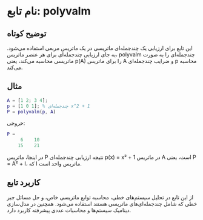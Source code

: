 # نام تابع: polyvalm

## توضیح کوتاه
این تابع برای ارزیابی یک چندجمله‌ای ماتریسی در یک ماتریس مربعی استفاده می‌شود. به جای ارزیابی چندجمله‌ای برای هر عنصر ماتریس، polyvalm چندجمله‌ای را به صورت ماتریسی محاسبه می‌کند، یعنی p(A) را برای ماتریس A و ضرایب چندجمله‌ای p محاسبه می‌کند.

## مثال
```matlab
A = [1 2; 3 4];
p = [1 0 1]; % چندجمله‌ای x^2 + 1
P = polyvalm(p, A)
```

خروجی:
```matlab
P =
     6    10
    15    21
```

در اینجا، ماتریس P نتیجه ارزیابی چندجمله‌ای p(x) = x² + 1 در ماتریس A است، یعنی P = A² + I، که I ماتریس واحد است.

## کاربرد تابع
از این تابع در تحلیل سیستم‌های خطی، محاسبه توابع ماتریسی خاص، و حل مسائل جبر خطی که شامل چندجمله‌ای‌های ماتریسی هستند استفاده می‌شود. همچنین در مدل‌سازی دینامیک سیستم‌ها و محاسبات عددی پیشرفته کاربرد دارد.